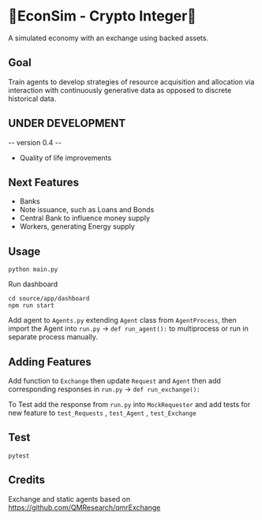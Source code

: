 # 🚀EconSim - Crypto Integer🚀
A simulated economy with an exchange using backed assets.

## Goal
Train agents to develop strategies of resource acquisition and allocation via interaction with continuously generative data as opposed to discrete historical data.

## UNDER DEVELOPMENT
-- version 0.4 -- 
- Quality of life improvements

## Next Features
- Banks
- Note issuance, such as Loans and Bonds
- Central Bank to influence money supply
- Workers, generating Energy supply

## Usage

```
python main.py
```

Run dashboard
```
cd source/app/dashboard
npm run start
```

Add agent to `Agents.py` extending `Agent` class from `AgentProcess`, then import the Agent into `run.py` -> `def run_agent():` to multiprocess or run in separate process manually.

## Adding Features

Add function to `Exchange` then update `Request` and `Agent` then add corresponding responses in `run.py` -> `def run_exchange():`

To Test add the response from `run.py` into `MockRequester` and add tests for new feature to `test_Requests` , `test_Agent` , `test_Exchange`

## Test
```
pytest
```

## Credits
Exchange and static agents based on https://github.com/QMResearch/qmrExchange 
